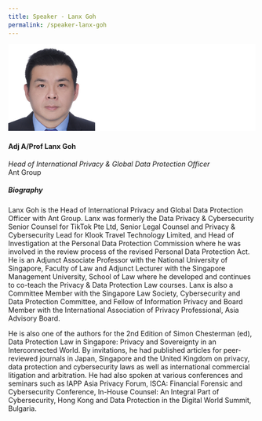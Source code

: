 ```yaml
---
title: Speaker - Lanx Goh
permalink: /speaker-lanx-goh
---
```


![Lanx Goh](/images/speakers/Lanx-Goh.jpg)

#### **Adj A/Prof Lanx Goh**

*Head of International Privacy & Global Data Protection Officer*  
Ant Group

##### **Biography**

Lanx Goh is the Head of International Privacy and Global Data Protection Officer with Ant Group. Lanx was formerly the Data Privacy & Cybersecurity Senior Counsel for TikTok Pte Ltd, Senior Legal Counsel and Privacy & Cybersecurity Lead for Klook Travel Technology Limited, and Head of Investigation at the Personal Data Protection Commission where he was involved in the review process of the revised Personal Data Protection Act. He is an Adjunct Associate Professor with the National University of Singapore, Faculty of Law and Adjunct Lecturer with the Singapore Management University, School of Law where he developed and continues to co-teach the Privacy & Data Protection Law courses. Lanx is also a Committee Member with the Singapore Law Society, Cybersecurity and Data Protection Committee, and Fellow of Information Privacy and Board Member with the International Association of Privacy Professional, Asia Advisory Board.

He is also one of the authors for the 2nd Edition of Simon Chesterman (ed), Data Protection Law in Singapore: Privacy and Sovereignty in an Interconnected World. By invitations, he had published articles for peer-reviewed journals in Japan, Singapore and the United Kingdom on privacy, data protection and cybersecurity laws as well as international commercial litigation and arbitration. He had also spoken at various conferences and seminars such as IAPP Asia Privacy Forum, ISCA: Financial Forensic and Cybersecurity Conference, In-House Counsel: An Integral Part of Cybersecurity, Hong Kong and Data Protection in the Digital World Summit, Bulgaria.